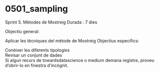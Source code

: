 # 0501_sampling

Sprint 5. Mètodes de Mostreig
Durada : 7 dies 

Objectiu general:  

Aplicar les tècniques del mètode de Mostreig
Objectius específics: 

Conèixer les diferents tipologies  
Revisar un conjunt de dades  
Si algun recurs de towardsdatascience o medium demana registre, proveu d’obrir-lo en finestra d’incògnit.
